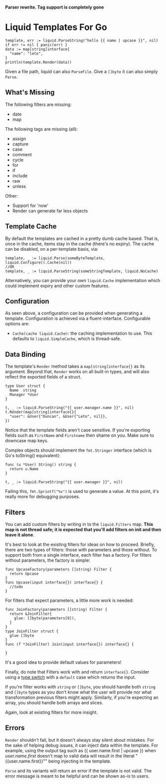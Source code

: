 **Parser rewrite. Tag support is completely gone**

# Liquid Templates For Go

    template, err := liquid.ParseString("hello {{ name | upcase }}", nil)
    if err != nil { panic(err) }
    data := map[string]interface{
      "name": "leto",
    }
    println(template.Render(data))

Given a file path, liquid can also `ParseFile`. Give a `[]byte` it can also simply `Parse`.

## What's Missing
The following filters are missing:

- date
- map

The following tags are missing (all):

- assign
- capture
- case
- comment
- cycle
- for
- if
- include
- raw
- unless

Other:

- Support for 'now'
- Render can generate far less objects

## Template Cache
By default the templates are cached in a pretty dumb cache based. That is, once in the cache, items stay in the cache (there's no expiry). The cache can be disabled, on a per-template basis, via:

    template, _ := liquid.Parse(someByteTemplate, liquid.Configure().Cache(nil))
    //OR
    template, _ := liquid.ParseString(someStringTemplate, liquid.NoCache)

Alternatively, you can provide your own `liquid.Cache` implementation which
could implement expiry and other custom features.

## Configuration
As seen above, a configuration can be provided when generating a template. Configuration is achieved via a fluent-interface. Configurable options are:

- `Cache(cache liquid.Cache)`: the caching implementation to use. This defaults to `liquid.SimpleCache`, which is thread-safe.

## Data Binding
The template's `Render` method takes a `map[string]interface{}` as its argument. Beyond that, `Render` works on all built-in types, and will also reflect the exported fields of a struct.

    type User struct {
      Name  string
      Manager *User
    }

    t, _ := liquid.ParseString("{{ user.manager.name }}", nil)
    t.Render(map[string]interface{}{
      "user": &User{"Duncan", &User{"Leto", nil}},
    })

Notice that the template fields aren't case sensitive. If you're exporting fields such as `FirstName` and `Firstname` then shame on you. Make sure to downcase map keys.

Complex objects should implement the `fmt.Stringer` interface (which is Go's toString() equivalent):

    func (u *User) String() string {
      return u.Name
    }

    t, _ := liquid.ParseString("{{ user.manager }}", nil)

Failing this, `fmt.Sprintf("%v")` is used to generate a value. At this point, it's really more for debugging purposes.


## Filters
You can add custom filters by writing in to the `liquid.Filters` map. **This map is not thread safe; it is expected that you'll add filters on init and then leave it alone**.

It's best to look at the existing filters for ideas on how to proceed. Briefly, there are two types of filters: those with parameters and those without. To support both from a single interface, each filter has a factory. For filters without parameters, the factory is simple:

    func UpcaseFactory(parameters []string) Filter {
      return Upcase
    }
    func Upcase(input interface{}) interface{} {
      //todo
    }

For filters that expect parameters, a little more work is needed:

    func JoinFactory(parameters []string) Filter {
      return &JoinFilter{
        glue: []byte(parameters[0]),
      }
    }
    type JoinFilter struct {
      glue []byte
    }
    func (f *JoinFilter) Join(input interface{}) interface{} {

    }

It's a good idea to provide default values for parameters!

Finally, do note that Filters work with and return `interface{}`. Consider using a [type switch](http://golang.org/doc/effective_go.html#type_switch) with a `default` case which returns the input.

If you're filter works with `string` or `[]byte`, you should handle both `string` and `[]byte` types as you don't know what the user will provide nor what transformation previous filters might apply. Similarly, if you're expecting an array, you should handle both arrays and slices.

Again, look at existing filters for more insight.

## Errors
`Render` shouldn't fail, but it doesn't always stay silent about mistakes. For the sake of helping debug issues, it can inject data within the template. For example, using the output tag such as {{ user.name.first | upcase }} when *user.name.first* doesn't map to valid data will result in the literal "{{user.name.first}}"" being injecting in the template.

`Parse` and its variants will return an error if the template is not valid. The error message is meant to be helpful and can be shown as-is to users.
